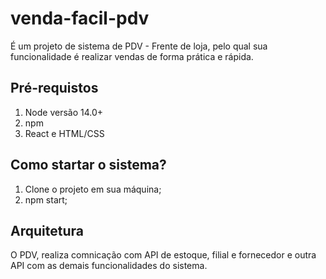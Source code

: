 # venda-facil-pdv

É um projeto de sistema de PDV - Frente de loja, pelo qual sua funcionalidade é realizar vendas de forma prática e rápida.

## Pré-requistos

1. Node versão 14.0+
2. npm
3. React e HTML/CSS

## Como startar o sistema?

1. Clone o projeto em sua máquina;
2. npm start;

## Arquitetura

O PDV, realiza comnicação com API de estoque, filial e fornecedor e outra API com as demais funcionalidades do sistema.
